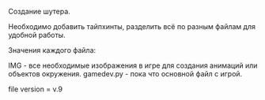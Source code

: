 Создание шутера.

Необходимо добавить тайпхинты, разделить всё по разным файлам для удобной работы.

Значения каждого файла:

IMG - все необходимые изображения в игре для создания анимаций или объектов окружения.
gamedev.py - пока что основной файл с игрой.

file version = v.9
